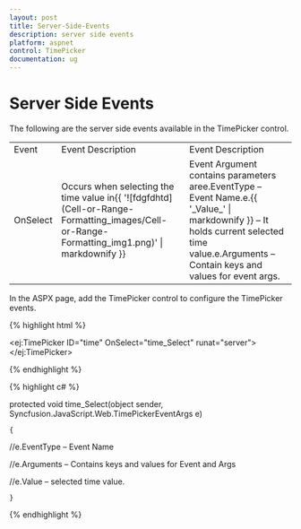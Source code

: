 ```yaml
---
layout: post
title: Server-Side-Events
description: server side events
platform: aspnet
control: TimePicker
documentation: ug
---
```


# Server Side Events

The following are the server side events available in the TimePicker control.

<table>
<tr>
<td>
Event</td><td>
Event Description</td><td>
Event Description</td></tr>
<tr>
<td>
OnSelect</td><td>
Occurs when selecting the time value in{{ '![fdgfdhtd](Cell-or-Range-Formatting_images/Cell-or-Range-Formatting_img1.png)' | markdownify }}</td><td>
Event Argument contains parameters aree.EventType – Event Name.e.{{ '_Value_' | markdownify }} – It holds current selected time value.e.Arguments – Contain keys and values for event args.</td></tr>
</table>


In the ASPX page, add the TimePicker control to configure the TimePicker events.

{% highlight html %}



<ej:TimePicker ID="time" OnSelect="time_Select" runat="server"></ej:TimePicker>







{% endhighlight %}



{% highlight c# %}



protected void time_Select(object sender, Syncfusion.JavaScript.Web.TimePickerEventArgs e)

    {

//e.EventType – Event Name

//e.Arguments – Contains keys and values for Event and Args

//e.Value – selected time value.



    }



{% endhighlight %}



